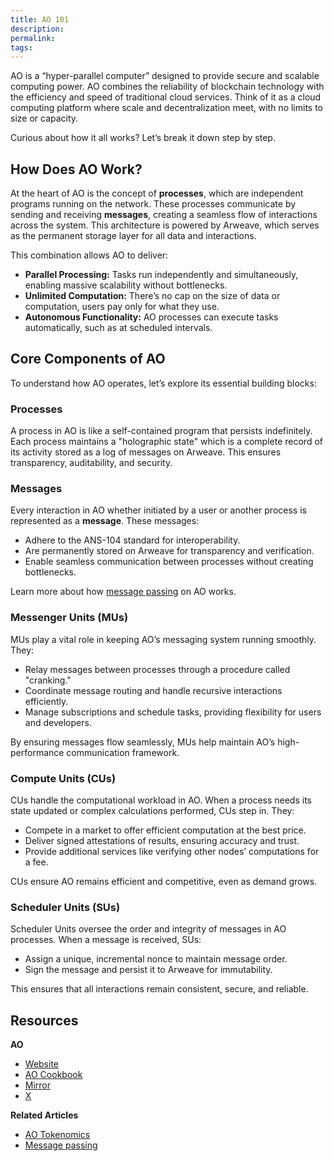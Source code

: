 ```yaml
---
title: AO 101
description: 
permalink: 
tags:
---
```

AO is a “hyper-parallel computer” designed to provide secure and scalable computing power. AO combines the reliability of blockchain technology with the efficiency and speed of traditional cloud services. Think of it as a cloud computing platform where scale and decentralization meet, with no limits to size or capacity.

Curious about how it all works? Let’s break it down step by step.

## How Does AO Work?

At the heart of AO is the concept of **processes**, which are independent programs running on the network. These processes communicate by sending and receiving **messages**, creating a seamless flow of interactions across the system. This architecture is powered by Arweave, which serves as the permanent storage layer for all data and interactions.

This combination allows AO to deliver:

- **Parallel Processing:** Tasks run independently and simultaneously, enabling massive scalability without bottlenecks.
- **Unlimited Computation:** There’s no cap on the size of data or computation, users pay only for what they use.
- **Autonomous Functionality:** AO processes can execute tasks automatically, such as at scheduled intervals.

## Core Components of AO

To understand how AO operates, let’s explore its essential building blocks:

### Processes

A process in AO is like a self-contained program that persists indefinitely. Each process maintains a "holographic state" which is a complete record of its activity stored as a log of messages on Arweave. This ensures transparency, auditability, and security.

### Messages

Every interaction in AO whether initiated by a user or another process is represented as a **message**. These messages:

- Adhere to the ANS-104 standard for interoperability.
- Are permanently stored on Arweave for transparency and verification.
- Enable seamless communication between processes without creating bottlenecks.

Learn more about how [message passing](ao-message-passing.md) on AO works.

### Messenger Units (MUs)

MUs play a vital role in keeping AO’s messaging system running smoothly. They:

- Relay messages between processes through a procedure called "cranking."
- Coordinate message routing and handle recursive interactions efficiently.
- Manage subscriptions and schedule tasks, providing flexibility for users and developers.

By ensuring messages flow seamlessly, MUs help maintain AO’s high-performance communication framework.

### Compute Units (CUs)

CUs handle the computational workload in AO. When a process needs its state updated or complex calculations performed, CUs step in. They:

- Compete in a market to offer efficient computation at the best price.
- Deliver signed attestations of results, ensuring accuracy and trust.
- Provide additional services like verifying other nodes’ computations for a fee.

CUs ensure AO remains efficient and competitive, even as demand grows.

### Scheduler Units (SUs)

Scheduler Units oversee the order and integrity of messages in AO processes. When a message is received, SUs:

- Assign a unique, incremental nonce to maintain message order.
- Sign the message and persist it to Arweave for immutability.

This ensures that all interactions remain consistent, secure, and reliable.


## Resources
**AO**
- [Website](https://ao.arweave.net/)
- [AO Cookbook](https://cookbook_ao.arweave.net/) 
- [Mirror](https://mirror.xyz/0x1EE4bE8670E8Bd7E9E2E366F530467030BE4C840)
- [X](https://x.com/aoTheComputer)

  

**Related Articles**
- [AO Tokenomics](ao-economics.md)
- [Message passing](ao-message-passing.md)